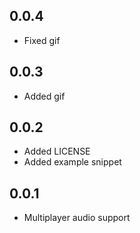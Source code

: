 ## 0.0.4
* Fixed gif

## 0.0.3
* Added gif

## 0.0.2
* Added LICENSE
* Added example snippet

## 0.0.1
* Multiplayer audio support
